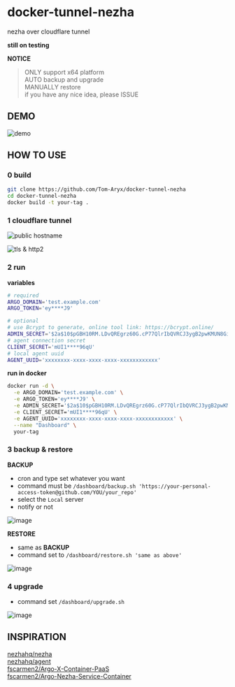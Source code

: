 # docker-tunnel-nezha

nezha over cloudflare tunnel

**still on testing**

**NOTICE**

> ONLY support x64 platform  
> AUTO backup and upgrade  
> MANUALLY restore   
> if you have any nice idea, please ISSUE  

## DEMO

![demo](https://pic.2rmz.com/1734947847381.png)

## HOW TO USE

### 0 build

```bash
git clone https://github.com/Tom-Aryx/docker-tunnel-nezha
cd docker-tunnel-nezha
docker build -t your-tag .
```

### 1 cloudflare tunnel

![public hostname](https://pic.2rmz.com/1734929821974.png)

![tls & http2](https://pic.2rmz.com/1734929824944.png)

### 2 run

**variables**
```bash
# required
ARGO_DOMAIN='test.example.com'
ARGO_TOKEN='ey****J9'

# optional
# use Bcrypt to generate, online tool link: https://bcrypt.online/
ADMIN_SECRET='$2a$10$pGBH10RM.LDvQREgrz60G.cP77QlrIbQVRCJ3ygB2pwKMUN8GiucW'
# agent connection secret
CLIENT_SECRET='mUI1****96qU'
# local agent uuid
AGENT_UUID='xxxxxxxx-xxxx-xxxx-xxxx-xxxxxxxxxxxx'
```

**run in docker**
```bash
docker run -d \
  -e ARGO_DOMAIN='test.example.com' \
  -e ARGO_TOKEN='ey****J9' \
  -e ADMIN_SECRET='$2a$10$pGBH10RM.LDvQREgrz60G.cP77QlrIbQVRCJ3ygB2pwKMUN8GiucW' \
  -e CLIENT_SECRET='mUI1****96qU' \
  -e AGENT_UUID='xxxxxxxx-xxxx-xxxx-xxxx-xxxxxxxxxxxx' \
  --name "Dashboard" \
  your-tag
```

### 3 backup & restore

**BACKUP**

- cron and type set whatever you want
- command must be `/dashboard/backup.sh 'https://your-personal-access-token@github.com/YOU/your_repo'`
- select the `Local` server
- notify or not

![image](https://pic.2rmz.com/1738659942609.png)

**RESTORE**

- same as **BACKUP**
- command set to `/dashboard/restore.sh 'same as above'`

![image](https://pic.2rmz.com/1738659944416.png)

### 4 upgrade

- command set `/dashboard/upgrade.sh`

![image](https://pic.2rmz.com/1738659946785.png)

## INSPIRATION

[nezhahq/nezha](https://github.com/nezhahq/nezha)  
[nezhahq/agent](https://github.com/nezhahq/agent)  
[fscarmen2/Argo-X-Container-PaaS](https://github.com/fscarmen2/Argo-X-Container-PaaS)  
[fscarmen2/Argo-Nezha-Service-Container](https://github.com/fscarmen2/Argo-Nezha-Service-Container)
